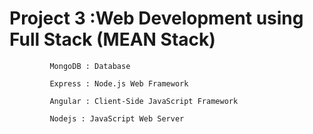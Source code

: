# Project 3 :Web Development using Full Stack (MEAN Stack)
             MongoDB : Database
             
             Express : Node.js Web Framework
             
             Angular : Client-Side JavaScript Framework
             
             Nodejs : JavaScript Web Server
           
